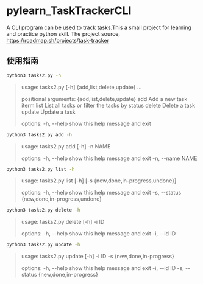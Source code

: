 # pylearn_TaskTrackerCLI
A CLI program can be used to track tasks.This a small project for learning and practice python skill. The project source,
https://roadmap.sh/projects/task-tracker

## 使用指南 

```bash
python3 tasks2.py -h
```
>usage: tasks2.py [-h] {add,list,delete,update} ...
>
>positional arguments:
>  {add,list,delete,update}
>    add                 Add a new task iterm
>    list                List all tasks or filter the tasks by status
>    delete              Delete a task
>    update              Update a task
>
>options:
>  -h, --help            show this help message and exit



```bash
python3 tasks2.py add -h
```

>usage: tasks2.py add [-h] -n NAME
>
>options:
>  -h, --help       show this help message and exit
>  -n, --name NAME


```bash
python3 tasks2.py list -h
```

>usage: tasks2.py list [-h] [-s {new,done,in-progress,undone}]
>
>options:
>  -h, --help            show this help message and exit
>  -s, --status {new,done,in-progress,undone}


```bash
python3 tasks2.py delete -h
```

>usage: tasks2.py delete [-h] -i ID
>
>options:
>  -h, --help   show this help message and exit
>  -i, --id ID


```bash
python3 tasks2.py update -h
```

>usage: tasks2.py update [-h] -i ID -s {new,done,in-progress}
>
>options:
>  -h, --help            show this help message and exit
>  -i, --id ID
>  -s, --status {new,done,in-progress}
